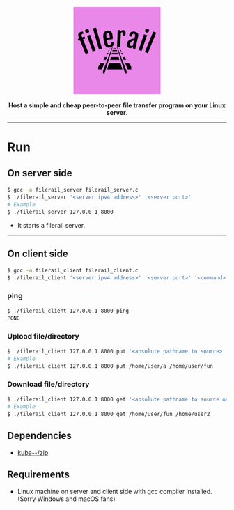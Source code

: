 
<p align="center"><img src="https://github.com/vi88i/filerail/blob/main/assets/filerail.png" alt="filerail"></p>

<p align="center"><b>Host a simple and cheap peer-to-peer file transfer program on your Linux server</b>.</p>

---

# Run

## On server side

```bash
$ gcc -o filerail_server filerail_server.c
$ ./filerail_server '<server ipv4 address>' '<server port>'
# Example
$ ./filerail_server 127.0.0.1 8000
```

- It starts a filerail server.

---

## On client side

```bash
$ gcc -o filerail_client filerail_client.c
$ ./filerail_client '<server ipv4 address>' '<server port>' '<command>' '<...args>'
```

### ping

```bash
$ ./filerail_client 127.0.0.1 8000 ping
PONG
```

### Upload file/directory

```bash
$ ./filerail_client 127.0.0.1 8000 put '<absolute pathname to source>' '<absolute pathname of target dir on server>'
# Example
$ ./filerail_client 127.0.0.1 8000 put /home/user/a /home/user/fun
```

### Download file/directory

```bash
$ ./filerail_client 127.0.0.1 8000 get '<absolute pathname to source on server>' '<absolute pathname of target dir on client>'
# Example
$ ./filerail_client 127.0.0.1 8000 get /home/user/fun /home/user2
```

## Dependencies

- <a href="https://github.com/kuba--/zip">kuba--/zip</a> 

## Requirements

- Linux machine on server and client side with gcc compiler installed. (Sorry Windows and macOS fans)

